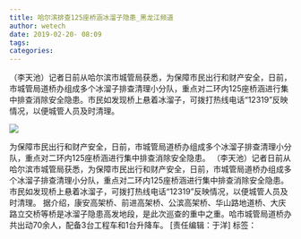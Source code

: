 ```yaml
---
title: 哈尔滨排查125座桥涵冰溜子隐患_黑龙江频道
author: wetech
date: 2019-02-20- 08:09
tags: 
categories: 
---
```

（李天池）记者日前从哈尔滨市城管局获悉，为保障市民出行和财产安全，日前，市城管局道桥办组成多个冰溜子排查清理小分队，重点对二环内125座桥涵进行集中排查消除安全隐患。市民如发现桥上悬着冰溜子，可拨打热线电话“12319”反映情况，以便城管人员及时清理。
<!-- more -->
                
<img align="center" border="0" src="http://p2.ifengimg.com/a/2016/0810/204c433878d5cf9size1_w16_h16.png" />
                
            
为保障市民出行和财产安全，日前，市城管局道桥办组成多个冰溜子排查清理小分队，重点对二环内125座桥涵进行集中排查消除安全隐患。
（李天池）记者日前从哈尔滨市城管局获悉，为保障市民出行和财产安全，日前，市城管局道桥办组成多个冰溜子排查清理小分队，重点对二环内125座桥涵进行集中排查消除安全隐患。市民如发现桥上悬着冰溜子，可拨打热线电话“12319”反映情况，以便城管人员及时清理。
据介绍，康安高架桥、前进高架桥、公滨高架桥、华山路地道桥、大庆路立交桥等桥是冰溜子隐患高发地段，是此次巡查的重中之重。哈市城管局道桥办共出动70余人，配备3台工程车和1台升降车。
[责任编辑：于洋]
标签：
 
 
 
             
